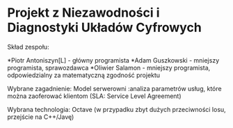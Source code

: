 # Projekt z Niezawodności i Diagnostyki Układów Cyfrowych

Skład zespołu:

*Piotr Antoniszyn[L] - główny programista
*Adam Guszkowski - mniejszy programista, sprawozdawca
*Oliwier Salamon - mniejszy programista, odpowiedzialny za matematyczną zgodność projektu


Wybrane zagadnienie: Model serwerowni :analiza parametrów usług, które można zaoferować klientom (SLA: Service Level Agreement)


Wybrana technologia: Octave (w przypadku zbyt dużych przeciwności losu, przejście na C++/Javę)


